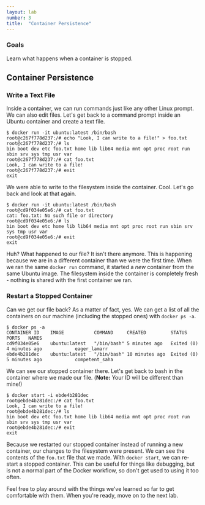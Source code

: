 ```yaml
---
layout: lab
number: 3
title:  "Container Persistence"
---
```


### Goals
Learn what happens when a container is stopped.

## Container Persistence

### Write a Text File

Inside a container, we can run commands just like any other Linux prompt. We can
also edit files.  Let's get back to a command prompt inside an Ubuntu container
and create a text file.

```
$ docker run -it ubuntu:latest /bin/bash
root@c267f778d237:/# echo "Look, I can write to a file!" > foo.txt
root@c267f778d237:/# ls
bin boot dev etc foo.txt home lib lib64 media mnt opt proc root run sbin srv sys tmp usr var
root@c267f778d237:/# cat foo.txt
Look, I can write to a file!
root@c267f778d237:/# exit
exit
```

We were able to write to the filesystem inside the container. Cool. Let's go
back and look at that again.

```
$ docker run -it ubuntu:latest /bin/bash
root@cd9f034e05e6:/# cat foo.txt
cat: foo.txt: No such file or directory
root@cd9f034e05e6:/# ls
bin boot dev etc home lib lib64 media mnt opt proc root run sbin srv sys tmp usr var
root@cd9f034e05e6:/# exit
exit
```

Huh? What happened to our file? It isn't there anymore. This is happening
because we are in a different container than we were the first time. When we ran
the same `docker run` command, it started a _new_ container from the same Ubuntu
image. The filesystem inside the container is completely fresh - nothing is
shared with the first container we ran.

### Restart a Stopped Container

Can we get our file back? As a matter of fact, yes. We can get a list of all the
containers on our machine (including the stopped ones) with `docker ps -a`.

```
$ docker ps -a
CONTAINER ID    IMAGE           COMMAND     CREATED         STATUS                  	PORTS   NAMES
cd9f034e05e6    ubuntu:latest   "/bin/bash" 5 minutes ago   Exited (0) 4 minutes ago            eager_lamarr
ebde4b281dec    ubuntu:latest   "/bin/bash" 10 minutes ago  Exited (0) 5 minutes ago            competent_saha
```

We can see our stopped container there. Let's get back to bash in the container
where we made our file. (**Note:** Your ID will be different than mine!)

```
$ docker start -i ebde4b281dec
root@ebde4b281dec:/# cat foo.txt
Look, I can write to a file!
root@ebde4b281dec:/# ls
bin boot dev etc foo.txt home lib lib64 media mnt opt proc root run sbin srv sys tmp usr var
root@ebde4b281dec:/# exit
exit
```

Because we restarted our stopped container instead of running a new container,
our changes to the filesystem were present. We can see the contents of the
`foo.txt` file that we made. With `docker start`, we can re-start a stopped
container. This can be useful for things like debugging, but is not a normal
part of the Docker workflow, so don't get used to using it too often.

Feel free to play around with the things we've learned so far to get comfortable
with them. When you're ready, move on to the next lab.

